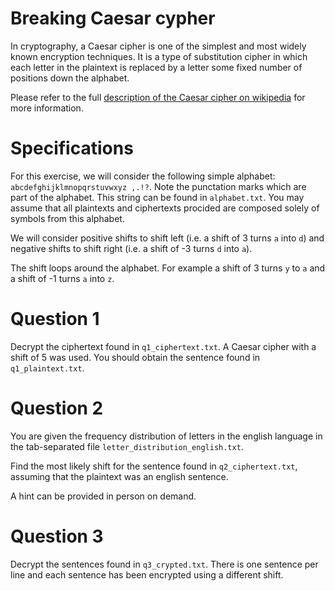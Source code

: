 # Breaking Caesar cypher

In cryptography, a Caesar cipher is one of the simplest and most widely known encryption techniques. It is a type of substitution cipher in which each letter in the plaintext is replaced by a letter some fixed number of positions down the alphabet.

Please refer to the full [description of the Caesar cipher on wikipedia](https://en.wikipedia.org/wiki/Caesar_cipher) for more information.

# Specifications

For this exercise, we will consider the following simple alphabet: `abcdefghijklmnopqrstuvwxyz ,.!?`. Note the punctation marks which are part of the alphabet. This string can be found in `alphabet.txt`. You may assume that all plaintexts and ciphertexts procided are composed solely of symbols from this alphabet.

We will consider positive shifts to shift left (i.e. a shift of 3 turns `a` into `d`) and negative shifts to shift right (i.e. a shift of -3 turns `d` into `a`). 

The shift loops around the alphabet. For example a shift of 3 turns `y` to `a` and a shift of -1 turns `a` into `z`.

# Question 1

Decrypt the ciphertext found in `q1_ciphertext.txt`. A Caesar cipher with a shift of 5 was used. You should obtain the sentence found in `q1_plaintext.txt`.

# Question 2

You are given the frequency distribution of letters in the english language in the tab-separated file `letter_distribution_english.txt`. 

Find the most likely shift for the sentence found in `q2_ciphertext.txt`, assuming that the plaintext was an english sentence. 

A hint can be provided in person on demand.

# Question 3

Decrypt the sentences found in `q3_crypted.txt`. There is one sentence per line and each sentence has been encrypted using a different shift.
